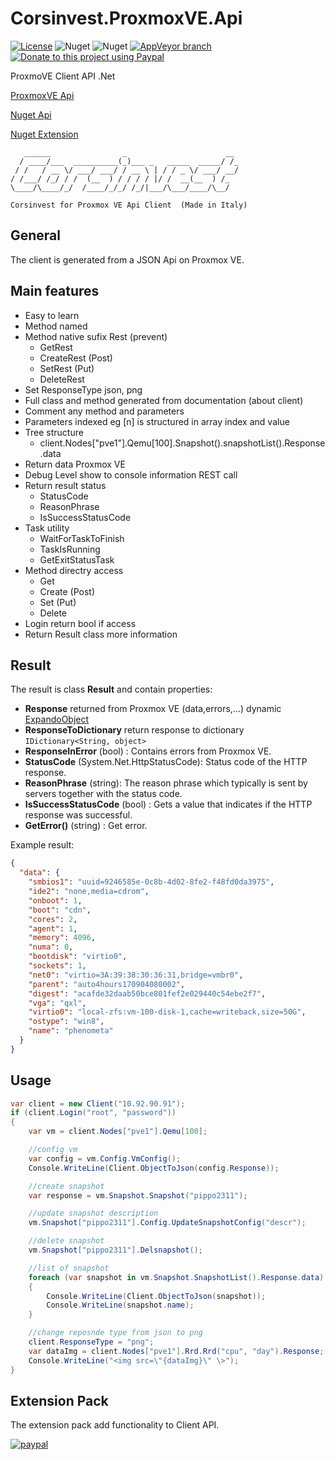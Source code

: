 # Corsinvest.ProxmoxVE.Api

[![License](https://img.shields.io/github/license/Corsinvest/cv4pve-api-dotnet.svg)](https://www.gnu.org/licenses/gpl-3.0.en.html) 
![Nuget](https://img.shields.io/nuget/v/Corsinvest.ProxmoxVE.Api.svg?label=Nuget%20%20Api) ![Nuget](https://img.shields.io/nuget/v/Corsinvest.ProxmoxVE.Api.Extension.svg?label=Nuget%20%20Extension) [![AppVeyor branch](https://img.shields.io/appveyor/ci/franklupo/cv4pve-api-dotnet/master.svg)](https://ci.appveyor.com/project/franklupo/cv4pve-api-dotnet) [![Donate to this project using Paypal](https://img.shields.io/badge/paypal-donate-yellow.svg)](https://www.paypal.com/cgi-bin/webscr?cmd=_donations&business=PPM9JHLQLRV2S&item_name=Open+Source+Project&currency_code=EUR&source=url)

ProxmoVE Client API .Net

[ProxmoxVE Api](https://pve.proxmox.com/pve-docs/api-viewer/)

[Nuget Api](https://www.nuget.org/packages/Corsinvest.ProxmoxVE.Api)

[Nuget Extension](https://www.nuget.org/packages/Corsinvest.ProxmoxVE.Api.Extension)

```text
   ______                _                      __
  / ____/___  __________(_)___ _   _____  _____/ /_
 / /   / __ \/ ___/ ___/ / __ \ | / / _ \/ ___/ __/
/ /___/ /_/ / /  (__  ) / / / / |/ /  __(__  ) /_
\____/\____/_/  /____/_/_/ /_/|___/\___/____/\__/

Corsinvest for Proxmox VE Api Client  (Made in Italy)
```

## General

The client is generated from a JSON Api on Proxmox VE.

## Main features

* Easy to learn
* Method named
* Method native sufix Rest (prevent)
  * GetRest
  * CreateRest (Post)
  * SetRest (Put)
  * DeleteRest
* Set ResponseType json, png
* Full class and method generated from documentation (about client)
* Comment any method and parameters
* Parameters indexed eg [n] is structured in array index and value
* Tree structure
  * client.Nodes["pve1"].Qemu[100].Snapshot().snapshotList().Response.data
* Return data Proxmox VE
* Debug Level show to console information REST call
* Return result status
  * StatusCode
  * ReasonPhrase
  * IsSuccessStatusCode
* Task utility
  * WaitForTaskToFinish
  * TaskIsRunning
  * GetExitStatusTask
* Method directry access
  * Get
  * Create (Post)
  * Set (Put)
  * Delete
* Login return bool if access
* Return Result class more information

## Result

The result is class **Result** and contain properties:

* **Response** returned from Proxmox VE (data,errors,...) dynamic [ExpandoObject](https://msdn.microsoft.com/en-US/library/system.dynamic.expandoobject(v=vs.110).aspx)
* **ResponseToDictionary** return response to dictionary ```IDictionary<String, object>```
* **ResponseInError** (bool) : Contains errors from Proxmox VE.
* **StatusCode** (System.Net.HttpStatusCode): Status code of the HTTP response.
* **ReasonPhrase** (string): The reason phrase which typically is sent by servers together with the status code.
* **IsSuccessStatusCode** (bool) : Gets a value that indicates if the HTTP response was successful.
* **GetError()** (string) : Get error.

Example result:

```json
{
  "data": {
    "smbios1": "uuid=9246585e-0c8b-4d02-8fe2-f48fd0da3975",
    "ide2": "none,media=cdrom",
    "onboot": 1,
    "boot": "cdn",
    "cores": 2,
    "agent": 1,
    "memory": 4096,
    "numa": 0,
    "bootdisk": "virtio0",
    "sockets": 1,
    "net0": "virtio=3A:39:38:30:36:31,bridge=vmbr0",
    "parent": "auto4hours170904080002",
    "digest": "acafde32daab50bce801fef2e029440c54ebe2f7",
    "vga": "qxl",
    "virtio0": "local-zfs:vm-100-disk-1,cache=writeback,size=50G",
    "ostype": "win8",
    "name": "phenometa"
  }
}
```

## Usage

```C#
var client = new Client("10.92.90.91");
if (client.Login("root", "password"))
{
    var vm = client.Nodes["pve1"].Qemu[100];

    //config vm
    var config = vm.Config.VmConfig();
    Console.WriteLine(Client.ObjectToJson(config.Response));

    //create snapshot
    var response = vm.Snapshot.Snapshot("pippo2311");

    //update snapshot description
    vm.Snapshot["pippo2311"].Config.UpdateSnapshotConfig("descr");

    //delete snapshot
    vm.Snapshot["pippo2311"].Delsnapshot();

    //list of snapshot
    foreach (var snapshot in vm.Snapshot.SnapshotList().Response.data)
    {
        Console.WriteLine(Client.ObjectToJson(snapshot));
        Console.WriteLine(snapshot.name);
    }

    //change reposnde type from json to png
    client.ResponseType = "png";
    var dataImg = client.Nodes["pve1"].Rrd.Rrd("cpu", "day").Response;
    Console.WriteLine("<img src=\"{dataImg}\" \>");
}
```

## Extension Pack

The extension pack add functionality to Client API.

[![paypal](https://www.paypalobjects.com/en_US/IT/i/btn/btn_donateCC_LG.gif)](https://www.paypal.com/cgi-bin/webscr?cmd=_donations&business=PPM9JHLQLRV2S&item_name=Open+Source+Project&currency_code=EUR&source=url)
